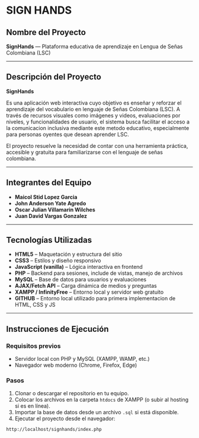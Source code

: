 # SIGN HANDS

## Nombre del Proyecto
**SignHands** — Plataforma educativa de aprendizaje en Lengua de Señas Colombiana (LSC)

---

## Descripción del Proyecto

**SignHands** 

Es una aplicación web interactiva cuyo objetivo es enseñar y reforzar el aprendizaje del vocabulario en lenguaje de Señas Colombiana (LSC). A través de recursos visuales como imágenes y videos, evaluaciones por niveles, y funcionalidades de usuario, el sistema busca facilitar el acceso a la comunicacion inclusiva mediante este metodo educativo, especialmente para personas oyentes que desean aprender LSC.

El proyecto resuelve la necesidad de contar con una herramienta práctica, accesible y gratuita para familiarizarse con el lenguaje de señas colombiana.

---

## Integrantes del Equipo

- **Maicol Stid Lopez Garcia**
- **John Anderson Yate Agredo**
- **Oscar Julian Villamarin Wilches**
- **Juan David Vargas Gonzalez**

---

## Tecnologías Utilizadas

- **HTML5** – Maquetación y estructura del sitio
- **CSS3** – Estilos y diseño responsivo
- **JavaScript (vanilla)** – Lógica interactiva en frontend
- **PHP** – Backend para sesiones, include de vistas, manejo de archivos
- **MySQL** – Base de datos para usuarios y evaluaciones
- **AJAX/Fetch API** – Carga dinámica de medios y preguntas
- **XAMPP / InfinityFree** – Entorno local y servidor web gratuito
- **GITHUB** – Entorno local utilizado para primera implementacion de HTML, CSS y JS

---

## Instrucciones de Ejecución

### Requisitos previos
- Servidor local con PHP y MySQL (XAMPP, WAMP, etc.)
- Navegador web moderno (Chrome, Firefox, Edge)

### Pasos

1. Clonar o descargar el repositorio en tu equipo.
2. Colocar los archivos en la carpeta `htdocs` de XAMPP (o subir al hosting si es en línea).
3. Importar la base de datos desde un archivo `.sql` si está disponible.
4. Ejecutar el proyecto desde el navegador:

```bash
http://localhost/signhands/index.php
